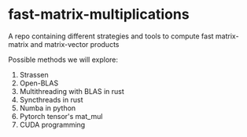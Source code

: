 # fast-matrix-multiplications
A repo containing different strategies and tools to compute fast matrix-matrix and matrix-vector products



Possible methods we will explore: 

1. Strassen
2. Open-BLAS
3. Multithreading with BLAS in rust
4. Syncthreads in rust
5. Numba in python
6. Pytorch tensor's mat_mul
7. CUDA programming
